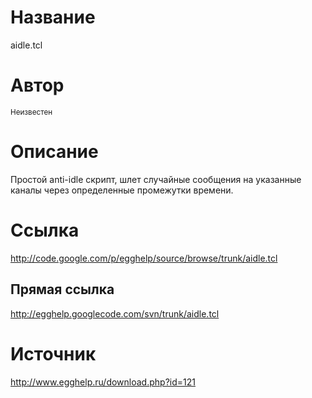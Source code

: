 # Название #
aidle.tcl


# Автор #
<sup>Неизвестен</sup>


# Описание #
Простой anti-idle скрипт, шлет случайные сообщения на указанные каналы через определенные промежутки времени.


# Ссылка #
http://code.google.com/p/egghelp/source/browse/trunk/aidle.tcl

## Прямая ссылка ##
http://egghelp.googlecode.com/svn/trunk/aidle.tcl


# Источник #
http://www.egghelp.ru/download.php?id=121
